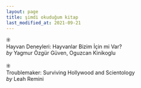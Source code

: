 ```yaml
---
layout: page
title: şimdi okuduğum kitap
last_modified_at: 2021-09-21
---
```


⁜  
Hayvan Deneyleri: Hayvanlar Bizim İçin mi Var?  
<i>by</i> Yagmur Özgür Güven, Oguzcan Kinikoglu  
<br />
⁜  
Troublemaker: Surviving Hollywood and Scientology  
<i>by</i> Leah Remini  
<br />
